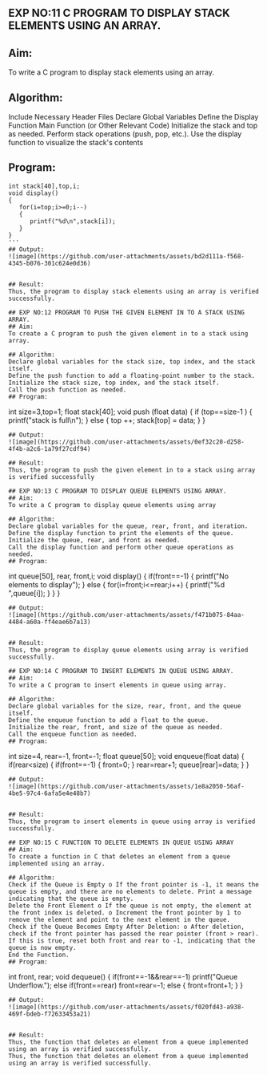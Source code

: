 ## EXP NO:11 C PROGRAM TO DISPLAY STACK ELEMENTS USING AN ARRAY.
## Aim:
To write a C program to display stack elements using an array.

## Algorithm:
Include Necessary Header Files
Declare Global Variables
Define the Display Function
Main Function (or Other Relevant Code)
Initialize the stack and top as needed.
Perform stack operations (push, pop, etc.).
Use the display function to visualize the stack's contents
## Program:
```
int stack[40],top,i;
void display()
{
   for(i=top;i>=0;i--)
   {
      printf("%d\n",stack[i]);
   }
}
'''
## Output:
![image](https://github.com/user-attachments/assets/bd2d111a-f568-4345-b076-301c624e0d36)


## Result:
Thus, the program to display stack elements using an array is verified successfully.

## EXP NO:12 PROGRAM TO PUSH THE GIVEN ELEMENT IN TO A STACK USING ARRAY.
## Aim:
To create a C program to push the given element in to a stack using array.

## Algorithm:
Declare global variables for the stack size, top index, and the stack itself.
Define the push function to add a floating-point number to the stack.
Initialize the stack size, top index, and the stack itself.
Call the push function as needed.
## Program:
```
int size=3,top=1;
float stack[40];
void push (float data)
{
   if (top==size-1 )
   {
      printf("stack is full\n");
   }
   else
   {
      top ++;
      stack[top] = data;
   }
}
```
## Output:
![image](https://github.com/user-attachments/assets/0ef32c20-d258-4f4b-a2c6-1a79f27cdf94)

## Result:
Thus, the program to push the given element in to a stack using array is verified successfully

## EXP NO:13 C PROGRAM TO DISPLAY QUEUE ELEMENTS USING ARRAY.
## Aim:
To write a C program to display queue elements using array

## Algorithm:
Declare global variables for the queue, rear, front, and iteration.
Define the display function to print the elements of the queue.
Initialize the queue, rear, and front as needed.
Call the display function and perform other queue operations as needed.
## Program:
```
int queue[50], rear, front,i;
void display()
{
   if(front==-1)
   {
      printf("No elements to display");
   }
   else
   {
     for(i=front;i<=rear;i++)
     {
       printf("%d ",queue[i]);
     }
   }
}
```
## Output:
![image](https://github.com/user-attachments/assets/f471b075-84aa-4484-a60a-ff4eae6b7a13)


## Result:
Thus, the program to display queue elements using array is verified successfully.

## EXP NO:14 C PROGRAM TO INSERT ELEMENTS IN QUEUE USING ARRAY.
## Aim:
To write a C program to insert elements in queue using array.

## Algorithm:
Declare global variables for the size, rear, front, and the queue itself.
Define the enqueue function to add a float to the queue.
Initialize the rear, front, and size of the queue as needed.
Call the enqueue function as needed.
## Program:
```
int size=4, rear=-1, front=-1;
float queue[50];
void enqueue(float data)
{
   if(rear<size)
   {
     if(front==-1)
     {
        front=0;
     }
     rear=rear+1;
     queue[rear]=data;
    }
}
```
## Output:
![image](https://github.com/user-attachments/assets/1e8a2050-56af-4be5-97c4-6afa5e4e48b7)


## Result:
Thus, the program to insert elements in queue using array is verified successfully.

## EXP NO:15 C FUNCTION TO DELETE ELEMENTS IN QUEUE USING ARRAY
## Aim:
To create a function in C that deletes an element from a queue implemented using an array.

## Algorithm:
Check if the Queue is Empty o If the front pointer is -1, it means the queue is empty, and there are no elements to delete. Print a message indicating that the queue is empty.
Delete the Front Element o If the queue is not empty, the element at the front index is deleted. o Increment the front pointer by 1 to remove the element and point to the next element in the queue.
Check if the Queue Becomes Empty After Deletion: o After deletion, check if the front pointer has passed the rear pointer (front > rear). If this is true, reset both front and rear to -1, indicating that the queue is now empty.
End the Function.
## Program:
```
int front, rear;
void dequeue()
{
    if(front==-1&&rear==-1)
    printf("Queue Underflow.");
    else if(front==rear)
    front=rear=-1;
    else
    {
        front=front+1;
    }
}
```
## Output:
![image](https://github.com/user-attachments/assets/f020fd43-a938-469f-bdeb-f72633453a21)


## Result:
Thus, the function that deletes an element from a queue implemented using an array is verified successfully.
Thus, the function that deletes an element from a queue implemented using an array is verified successfully.
